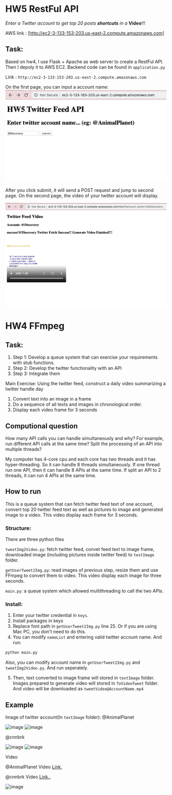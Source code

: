 # HW5 RestFul API
*Enter a Twitter account to get top 20 posts **shortcuts** in a* **Video**!!! 

AWS link : [http://ec2-3-133-153-203.us-east-2.compute.amazonaws.com] 
## Task:
Based on hw4, I use Flask + Apache as web server to create a RestFul API. Then I depoly it to AWS EC2.
Backend code can be found in  ```application.py```

Link : ```http://ec2-3-133-153-203.us-east-2.compute.amazonaws.com```

On the first page, you can input a account name:
![image](https://github.com/BUEC500C1/twitter-summarizer-rest-service-Bonniesty/blob/master/textImage/ScreenShot1.png)

After you click submit, it will send a POST request and jump to second page.
On the second page, the video of your twitter account will display.

![image](https://github.com/BUEC500C1/twitter-summarizer-rest-service-Bonniesty/blob/master/textImage/ScreenShot2.png)

# HW4 FFmpeg


## Task:
1. Step 1: Develop a queue system that can exercise your requirements with stub functions.
2. Step 2: Develop the twitter functionality with an API
3. Step 3: Integrate them


Main Exercise:
Using the twitter feed, construct a daily video summarizing a twitter handle day


1. Convert text into an image in a frame
2. Do a sequence of all texts and images in chronological order.
3. Display each video frame for 3 seconds

## Computional question
How many API calls you can handle simultaneously and why? For example, run different API calls at the same time? Split the processing of an API into multiple threads?


My computer has 4-core cpu and each core has two threads and it has hyper-threading. So it can handle 8 threads simultaneously. If one thread run one API, then it can handle 8 APIs at the same time. If split an API to 2 threads, it can run 4 APIs at the same time.

## How to run
This is a queue system that can fetch twitter feed text of one account, convert top 20 twitter feed text as well as pictures to image and generated image to a video. This video display each frame for 3 seconds.

### Structure:
There are three python files

```tweetImg2Video.py```: fetch twitter feed, convet feed text to image frame, downloaded image (including pictures inside twitter feed) to ```textImage``` folder.

```getUserTweet2Img.py```: read images of previous step, resize them and use FFmpeg to convert them to video. This video display each image for three seconds.

```main.py```: a queue system which allowed multithreading to call the two APIs.

### Install:
1. Enter your twitter credential in ```keys```.
2. Install packages in keys
3. Replace font path in ```getUserTweet2Img.py``` line 25. Or if you are using Mac PC, you don't need to do this.
4. You can modify ```nameList``` and entering valid twitter account name. And run:
  ```python
  python main.py
  ```
Also, you can modify account name in ```getUserTweet2Img.py``` and ```tweetImg2Video.py```. And run seperately.

5. Then, text converted to image frame will stored in ```textImage``` folder. Images prepared to generate video will stored in ```ToVideoTweet``` folder. And video will be downloaded as ```tweetVideo@AccountName.mp4```

## Example

Image of twitter account(In ```textImage``` folder):
@AnimalPlanet

![image](https://github.com/BUEC500C1/video-Bonniesty/blob/master/textImage/%40AnimalPlanetpic000.png)
![image](https://github.com/BUEC500C1/video-Bonniesty/blob/master/textImage/%40AnimalPlanetpic001.png)

@cnnbrk

![image](https://github.com/BUEC500C1/video-Bonniesty/blob/master/textImage/%40cnnbrkpic000.png)
![image](https://github.com/BUEC500C1/video-Bonniesty/blob/master/textImage/%40cnnbrkpic001.png)



Video

@AnimalPlanet Video [Link.]

@cnnbrk Video [Link..]

![image](https://github.com/BUEC500C1/video-Bonniesty/blob/master/textImage/Video_ScreenShot.png)


[Link.]: https://github.com/BUEC500C1/video-Bonniesty/blob/master/tweetVideo%40AnimalPlanet.mp4
[Link..]: https://github.com/BUEC500C1/video-Bonniesty/blob/master/tweetVideo%40cnnbrk.mp4
 [http://ec2-3-133-153-203.us-east-2.compute.amazonaws.com]: http://ec2-3-133-153-203.us-east-2.compute.amazonaws.com
